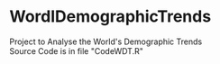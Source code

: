 # WordlDemographicTrends
Project to Analyse the World's Demographic Trends  
Source Code is in file "CodeWDT.R"
